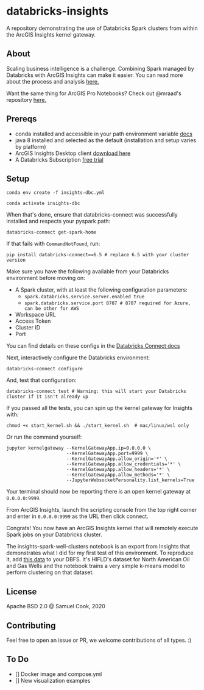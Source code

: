 # databricks-insights
A repository demonstrating the use of Databricks Spark clusters from within the ArcGIS Insights kernel gateway.

## About
Scaling business intelligence is a challenge. Combining Spark managed by Databricks with ArcGIS Insights can make it easier.
You can read more about the process and analysis [here.](https://www.esri.com/arcgis-blog/products/insights/analytics/business-intelligence-at-scale-leveraging-apache-spark-within-arcgis-insights/)

Want the same thing for ArcGIS Pro Notebooks? Check out @mraad's repository [here.](https://github.com/mraad/spark-esri)

## Prereqs
- conda installed and accessible in your path environment variable [docs](https://docs.anaconda.com/anaconda/install/)
- java 8 installed and selected as the default (installation and setup varies by platform)
- ArcGIS Insights Desktop client [download here](https://www.esri.com/en-us/arcgis/products/arcgis-insights/resources/desktop-client-download)
- A Databricks Subscription [free trial](https://docs.databricks.com/getting-started/try-databricks.html)

## Setup
`conda env create -f insights-dbc.yml`

`conda activate insights-dbc`

When that's done, ensure that databricks-connect was successfully installed and respects your pyspark path:

`databricks-connect get-spark-home`

If that fails with `CommandNotFound`, run:

`pip install databricks-connect==6.5 # replace 6.5 with your cluster version`

Make sure you have the following available from your Databricks environment before moving on:
- A Spark cluster, with at least the following configuration parameters:
  - `spark.databricks.service.server.enabled true`
  - `spark.databricks.service.port 8787 # 8787 required for Azure, can be other for AWS`
- Workspace URL
- Access Token
- Cluster ID
- Port

You can find details on these configs in the [Databricks Connect docs](https://docs.databricks.com/dev-tools/databricks-connect.html#step-2-configure-connection-properties)

Next, interactively configure the Databricks environment:

`databricks-connect configure`

And, test that configuration:

`databricks-connect test # Warning: this will start your Databricks cluster if it isn't already up`

If you passed all the tests, you can spin up the kernel gateway for Insights with:

`chmod +x start_kernel.sh && ./start_kernel.sh  # mac/linux/wsl only`

Or run the command yourself:
```
jupyter kernelgateway --KernelGatewayApp.ip=0.0.0.0 \
                      --KernelGatewayApp.port=9999 \
                      --KernelGatewayApp.allow_origin='*' \
                      --KernelGatewayApp.allow_credentials='*' \
                      --KernelGatewayApp.allow_headers='*' \
                      --KernelGatewayApp.allow_methods='*' \
                      --JupyterWebsocketPersonality.list_kernels=True
```

Your terminal should now be reporting there is an open kernel gateway at `0.0.0.0:9999`.

From ArcGIS Insights, launch the scripting console from the top right corner and enter in `0.0.0.0:9999` as the URL then click connect.

Congrats! You now have an ArcGIS Insights kernel that will remotely execute Spark jobs on your Databricks cluster.

The insights-spark-well-clusters notebook is an export from Insights that demonstrates what I did for my first test of this environment. To reproduce it, add [this data](https://hifld-geoplatform.opendata.arcgis.com/datasets/oil-and-natural-gas-wells/data) to your DBFS. It's HIFLD's dataset for North American Oil and Gas Wells and the notebook trains a very simple k-means model to perform clustering on that dataset.

## License

Apache BSD 2.0 @ Samuel Cook, 2020

## Contributing

Feel free to open an issue or PR, we welcome contributions of all types. :)

## To Do

- [] Docker image and compose.yml
- [] New visualization examples
